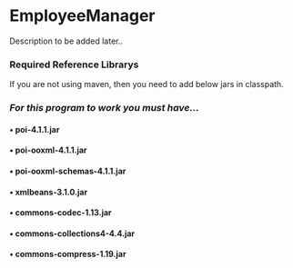 # EmployeeManager

Description to be added later..


### Required Reference Librarys
If you are not using maven, then you need to add below jars in classpath.
### ***For this program to work you must have...***
#### • poi-4.1.1.jar
#### • poi-ooxml-4.1.1.jar
#### • poi-ooxml-schemas-4.1.1.jar
#### • xmlbeans-3.1.0.jar
#### • commons-codec-1.13.jar
#### • commons-collections4-4.4.jar
#### • commons-compress-1.19.jar



